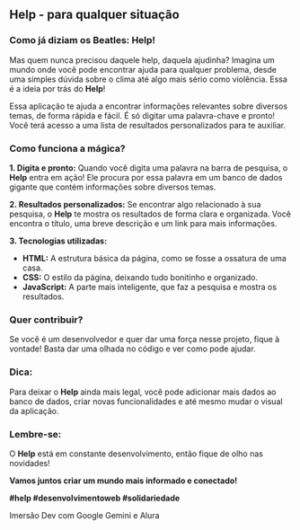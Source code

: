 ## **Help - para qualquer situação**

### **Como já diziam os Beatles: Help!**

 Mas quem nunca precisou daquele help, daquela ajudinha? Imagina um mundo onde você pode encontrar ajuda para qualquer problema, desde uma simples dúvida sobre o clima até algo mais sério como violência. Essa é a ideia por trás do **Help**! 

Essa aplicação te ajuda a encontrar informações relevantes sobre diversos temas, de forma rápida e fácil. É só digitar uma palavra-chave e pronto! Você terá acesso a uma lista de resultados personalizados para te auxiliar.

### **Como funciona a mágica?**

**1. Digita e pronto:** Quando você digita uma palavra na barra de pesquisa, o **Help** entra em ação! Ele procura por essa palavra em um banco de dados gigante que contém informações sobre diversos temas.

**2. Resultados personalizados:** Se encontrar algo relacionado à sua pesquisa, o **Help** te mostra os resultados de forma clara e organizada. Você encontra o título, uma breve descrição e um link para mais informações.

**3. Tecnologias utilizadas:**

* **HTML:** A estrutura básica da página, como se fosse a ossatura de uma casa.
* **CSS:** O estilo da página, deixando tudo bonitinho e organizado.
* **JavaScript:** A parte mais inteligente, que faz a pesquisa e mostra os resultados.

### **Quer contribuir?**

Se você é um desenvolvedor e quer dar uma força nesse projeto, fique à vontade! Basta dar uma olhada no código e ver como pode ajudar.

### **Dica:**

Para deixar o **Help** ainda mais legal, você pode adicionar mais dados ao banco de dados, criar novas funcionalidades e até mesmo mudar o visual da aplicação.

### **Lembre-se:**

O **Help** está em constante desenvolvimento, então fique de olho nas novidades! 

**Vamos juntos criar um mundo mais informado e conectado!** 

**#help #desenvolvimentoweb #solidariedade**

 Imersão Dev com Google Gemini e Alura
